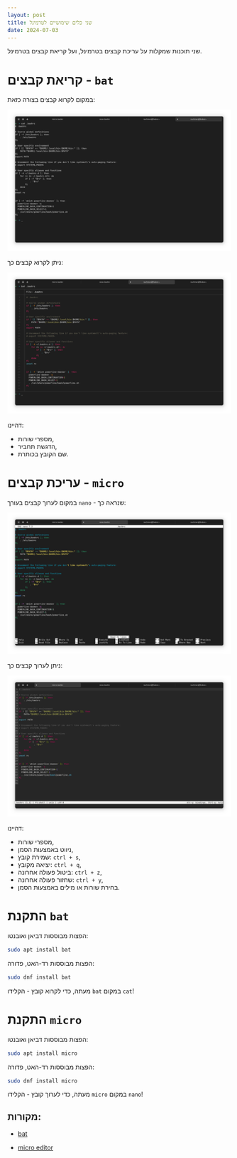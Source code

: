 ```yaml
---
layout: post
title: שני כלים שימושיים לטרמינל
date: 2024-07-03
---
```

שני תוכנות שמקלות על עריכת קבצים בטרמינל, ועל קריאת קבצים בטרמינל.

# קריאת קבצים - `bat`
במקום לקרוא קבצים בצורה כזאת:

![cat](/assets/cat.png)

ניתן לקרוא קבצים כך:

![bat](/assets/bat.png)

דהיינו:

- מספרי שורות,
- הדגשת תחביר,
- שם הקובץ בכותרת.

# עריכת קבצים - `micro`
במקום לערוך קבצים בעורך `nano` - שנראה כך:

![nano](/assets/nano.png)

ניתן לערוך קבצים כך:

![micro](/assets/micro.png)

דהיינו:

- מספרי שורות,
- ניווט באמצעות הסמן,
- שמירת קובץ: `ctrl + s`,
- יציאה מקובץ: `ctrl + q`,
- ביטול פעולה אחרונה: `ctrl + z`,
- שחזור פעולה אחרונה: `ctrl + y`,
- בחירת שורות או מילים באמצעות הסמן.

# התקנת `bat`
הפצות מבוססות דביאן ואובנטו:

```sh
sudo apt install bat
```

הפצות מבוססות רד-האט, פדורה:

```sh
sudo dnf install bat
```

מעתה, כדי לקרוא קובץ - הקלידו `bat` במקום `cat`!

# התקנת `micro`
הפצות מבוססות דביאן ואובנטו:

```sh
sudo apt install micro
```

הפצות מבוססות רד-האט, פדורה:

```sh
sudo dnf install micro
```

מעתה, כדי לערוך קובץ - הקלידו `micro` במקום `nano`!

## מקורות:

- [bat](https://github.com/sharkdp/bat)

- [micro editor](https://micro-editor.github.io)
